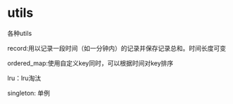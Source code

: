 # utils
各种utils

record:用以记录一段时间（如一分钟内）的记录并保存记录总和。时间长度可变

ordered_map:使用自定义key同时，可以根据时间对key排序

lru：lru淘汰

singleton: 单例
